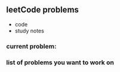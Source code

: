 ## leetCode problems

- code
- study notes

### current problem: 

### list of problems you want to work on
